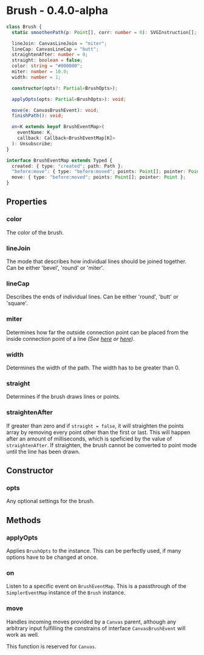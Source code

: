 # Brush - 0.4.0-alpha

```ts
class Brush {
  static smoothenPath(p: Point[], corr: number = 0): SVGInstruction[];

  lineJoin: CanvasLineJoin = "miter";
  lineCap: CanvasLineCap = "butt";
  straightenAfter: number = 0;
  straight: boolean = false;
  color: string = "#000000";
  miter: number = 10.0;
  width: number = 1;

  constructor(opts?: Partial<BrushOpts>);

  applyOpts(opts: Partial<BrushOpts>): void;

  move(e: CanvasBrushEvent): void;
  finishPath(): void;

  on<K extends keyof BrushEventMap>(
    eventName: K,
    callback: Callback<BrushEventMap[K]>
  ): Unsubscribe;
}

interface BrushEventMap extends Typed {
  created: { type: "created"; path: Path };
  "before:move": { type: "before:moved"; points: Point[]; pointer: Point };
  move: { type: "before:moved"; points: Point[]; pointer: Point };
}
```

## **Properties**

### color

The color of the brush.

### lineJoin

The mode that describes how individual lines should be joined together. Can be either 'bevel', 'round' or 'miter'.

### lineCap

Describes the ends of individual lines. Can be either 'round', 'butt' or 'square'.

### miter

Determines how far the outside connection point can be placed from the inside connection point of a line _(See [here](https://developer.mozilla.org/en-US/docs/Web/API/CanvasRenderingContext2D/miterLimit) or [here](https://developer.mozilla.org/en-US/docs/Web/API/Canvas_API/Tutorial/Applying_styles_and_colors#a_demo_of_the_miterlimit_property))_.

### width

Determines the width of the path. The width has to be greater than 0.

### straight

Determines if the brush draws lines or points.

### straightenAfter

If greater than zero and if `straight = false`, it will straighten the points array by removing every point other than the first or last. This will happen after an amount of milliseconds, which is speficied by the value of `straightenAfter`. If straighten, the brush cannot be converted to point mode until the line has been drawn.

## **Constructor**

### opts

Any optional settings for the brush.

## **Methods**

### applyOpts

Applies `BrushOpts` to the instance. This can be perfectly used, if many options have to be changed at once.

### on

Listen to a specific event on `BrushEventMap`. This is a passthrough of the `SimplerEventMap` instance of the `Brush` instance.

### move

Handles incoming moves provided by a `Canvas` parent, although any arbitrary input fulfilling the constrains of interface `CanvasBrushEvent` will work as well.

This function is reserved for `Canvas`.

